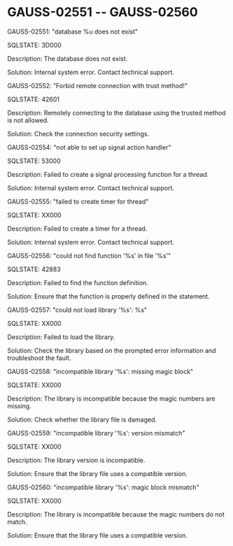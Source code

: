 # GAUSS-02551 -- GAUSS-02560<a name="EN-US_TOPIC_0302072922"></a>

GAUSS-02551: "database %u does not exist"

SQLSTATE: 3D000

Description: The database does not exist.

Solution: Internal system error. Contact technical support.

GAUSS-02552: "Forbid remote connection with trust method!"

SQLSTATE: 42601

Description: Remotely connecting to the database using the trusted method is not allowed.

Solution: Check the connection security settings.

GAUSS-02554: "not able to set up signal action handler"

SQLSTATE: 53000

Description: Failed to create a signal processing function for a thread.

Solution: Internal system error. Contact technical support.

GAUSS-02555: "failed to create timer for thread"

SQLSTATE: XX000

Description: Failed to create a timer for a thread.

Solution: Internal system error. Contact technical support.

GAUSS-02556: "could not find function '%s' in file '%s'"

SQLSTATE: 42883

Description: Failed to find the function definition.

Solution: Ensure that the function is properly defined in the statement.

GAUSS-02557: "could not load library '%s': %s"

SQLSTATE: XX000

Description: Failed to load the library.

Solution: Check the library based on the prompted error information and troubleshoot the fault.

GAUSS-02558: "incompatible library '%s': missing magic block"

SQLSTATE: XX000

Description: The library is incompatible because the magic numbers are missing.

Solution: Check whether the library file is damaged.

GAUSS-02559: "incompatible library '%s': version mismatch"

SQLSTATE: XX000

Description: The library version is incompatible.

Solution: Ensure that the library file uses a compatible version.

GAUSS-02560: "incompatible library '%s': magic block mismatch"

SQLSTATE: XX000

Description: The library is incompatible because the magic numbers do not match.

Solution: Ensure that the library file uses a compatible version.

